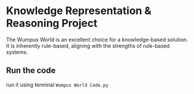# Knowledge Representation & Reasoning Project
The Wumpus World is an excellent choice for a knowledge-based solution. It is inherently rule-based, aligning with the strengths of rule-based systems.

## Run the code 
run it using terminal `Wumpus World Code.py` 


